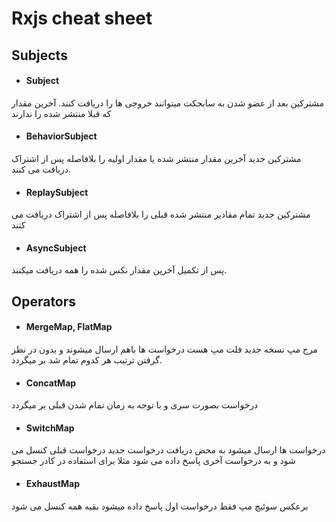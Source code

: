 
# Rxjs cheat sheet 
## Subjects
- #### Subject
مشترکین بعد از عضو شدن به سابجکت میتوانند خروجی ها را دریافت کنند. آخرین مقدار که قبلا منتشر شده را ندارند
- #### BehaviorSubject
مشترکین جدید آخرین مقدار منتشر شده یا مقدار اولیه را بلافاصله پس از اشتراک دریافت می کنند.
- #### ReplaySubject
مشترکین جدید تمام مقادیر منتشر شده قبلی را بلافاصله پس از اشتراک دریافت می کنند
- #### AsyncSubject
پس از تکمیل آخرین مقدار نکس شده را همه دریافت میکنند. 


## Operators

- #### MergeMap, FlatMap
مرج مپ نسخه جدید فلت مپ هست درخواست ها باهم ارسال میشوند و بدون در نظر گرفتن ترتیب هر کدوم تمام شد بر میگردد. 

- #### ConcatMap
درخواست بصورت سری و با توجه به زمان تمام شدن قبلی بر میگردد

- #### SwitchMap
درخواست ها ارسال میشود به محض دریافت درخواست جدید درخواست قبلی کنسل می شود و به درخواست آخری پاسخ داده می شود مثلا برای استفاده در کادر جستجو

- #### ExhaustMap

برعکس سوئیچ مپ فقط درخواست اول پاسخ داده میشود بقیه همه کنسل می شود
